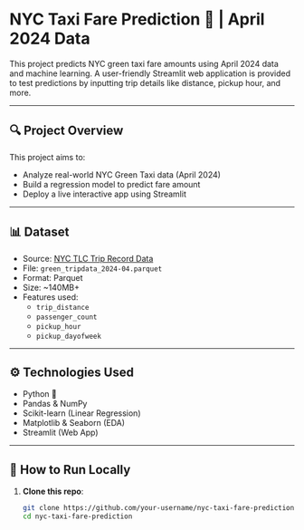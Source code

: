 # NYC Taxi Fare Prediction 🚖 | April 2024 Data

This project predicts NYC green taxi fare amounts using April 2024 data and machine learning. A user-friendly Streamlit web application is provided to test predictions by inputting trip details like distance, pickup hour, and more.

---

## 🔍 Project Overview

This project aims to:
- Analyze real-world NYC Green Taxi data (April 2024)
- Build a regression model to predict fare amount
- Deploy a live interactive app using Streamlit

---

## 📊 Dataset

- Source: [NYC TLC Trip Record Data](https://www.nyc.gov/site/tlc/about/tlc-trip-record-data.page)
- File: `green_tripdata_2024-04.parquet`
- Format: Parquet
- Size: ~140MB+
- Features used:
  - `trip_distance`
  - `passenger_count`
  - `pickup_hour`
  - `pickup_dayofweek`

---

## ⚙️ Technologies Used

- Python 🐍
- Pandas & NumPy
- Scikit-learn (Linear Regression)
- Matplotlib & Seaborn (EDA)
- Streamlit (Web App)

---

## 🚀 How to Run Locally

1. **Clone this repo**:
   ```bash
   git clone https://github.com/your-username/nyc-taxi-fare-prediction.git
   cd nyc-taxi-fare-prediction
